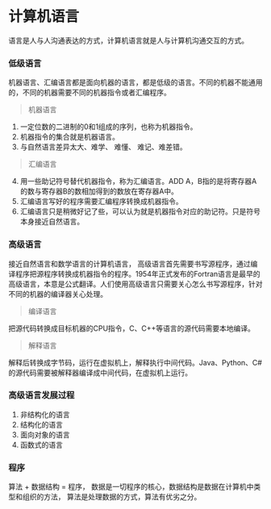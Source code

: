 # 计算机语言
语言是人与人沟通表达的方式，计算机语言就是人与计算机沟通交互的方式。
### 低级语言
  机器语言、汇编语言都是面向机器的语言，都是低级的语言。不同的机器不能通用的，不同的机器需要不同的机器指令或者汇编程序。
> 机器语言
1.  一定位数的二进制的0和1组成的序列，也称为机器指令。
2.  机器指令的集合就是机器语言。
3.  与自然语言差异太大、难学、 难懂、 难记、难差错。
> 汇编语言
4.  用一些助记符号替代机器指令，称为汇编语言。ADD A，B指的是将寄存器A的数与寄存器B的数相加得到的数放在寄存器A中。
5.  汇编语言写好的程序需要汇编程序转换成机器指令。
6.  汇编语言只是稍微好记了些，可以认为就是机器指令对应的助记符。只是符号本身接近自然语言。
### 高级语言
  接近自然语言和数学语言的计算机语言， 高级语言首先需要书写源程序，通过编译程序把源程序转换成机器指令的程序。1954年正式发布的Fortran语言是最早的高级语言，本意是公式翻译。人们使用高级语言只需要关心怎么书写源程序，针对不同的机器的编译器关心处理。
 > 编译语言
 
   把源代码转换成目标机器的CPU指令，C、C++等语言的源代码需要本地编译。
   
> 解释语言

  解释后转换成字节码，运行在虚拟机上，解释执行中间代码。Java、Python、C#的源代码需要被解释器编译成中间代码，在虚拟机上运行。

### 高级语言发展过程
1.  非结构化的语言
2.  结构化的语言
3.  面向对象的语言
4.  函数式的语言

### 程序
算法 + 数据结构 = 程序， 数据是一切程序的核心，数据结构是数据在计算机中类型和组织的方法， 算法是处理数据的方式，算法有优劣之分。
 
  
<!--stackedit_data:
eyJoaXN0b3J5IjpbMTQyMjg3MTgyOCw1OTIyMzQyNzgsLTgyOD
I4NjA3NywxODQ1OTc0MTkzLDE3MzYzOTYxNzddfQ==
-->